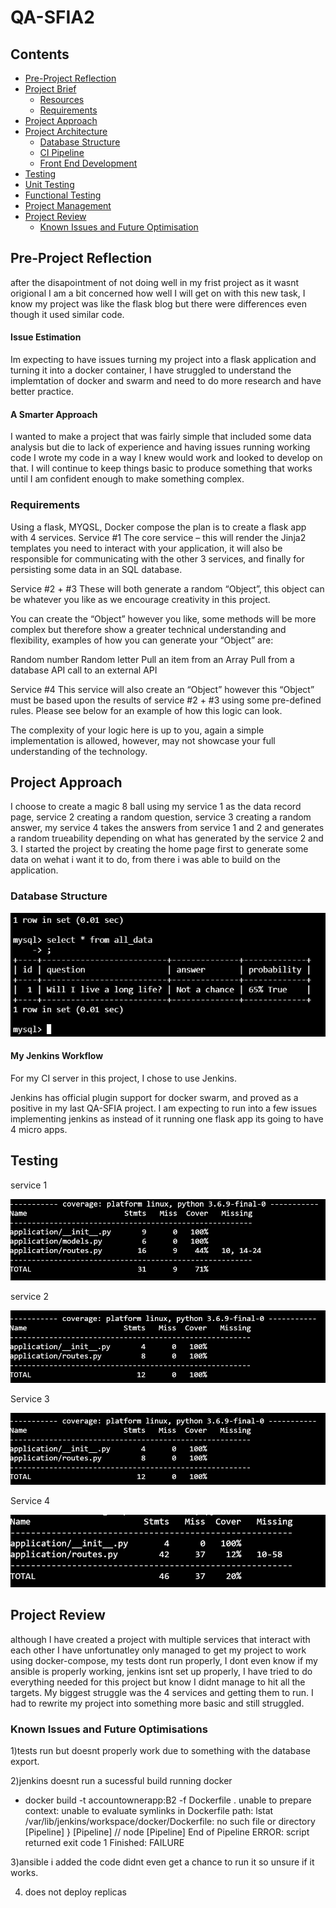 # QA-SFIA2

[//]: # (Implicit Links Within Project)

## Contents
- [Pre-Project Reflection](#pre-project-reflection)
- [Project Brief](#project-brief)
  - [Resources](#resources)
  - [Requirements](#requirements)
- [Project Approach](#project-approach)
- [Project Architecture](#project-architecture)
  - [Database Structure](#database-structure)
  - [CI Pipeline](#ci-pipeline)
  - [Front End Development](#front-end-development)
- [Testing](#testing)
 - [Unit Testing](#unit-testing)
 - [Functional Testing](#functional-testing)
- [Project Management](#project-management)
- [Project Review](#project-review)
  - [Known Issues and Future Optimisation](#known-issues-and-future-optimisations)


## Pre-Project Reflection

after the disapointment of not doing well in my frist project as it wasnt origional I am a bit concerned how well I will get on with this new task, I know my project was like the flask blog but there were differences even though it used similar code.

#### Issue Estimation

Im expecting to have issues turning my project into a flask application and turning it into a docker container, I have struggled to understand the implemtation of docker and swarm and need to do more research and have better practice.

#### A Smarter Approach
I wanted to make a project that was fairly simple that included some data analysis but die to lack of experience and having issues running working code I wrote my code in a way I knew would work and looked to develop on that. I will continue to keep things basic to produce something that works until I am confident enough to make something complex.

### Requirements
Using a flask, MYQSL, Docker compose the plan is to create a flask app with 4 services. 
Service #1
The core service – this will render the Jinja2 templates you need to interact with your application, it will also be responsible for communicating with the other 3 services, and finally for persisting some data in an SQL database.

Service #2 + #3
These will both generate a random “Object”, this object can be whatever you like as we encourage creativity in this project.

You can create the “Object” however you like, some methods will be more complex but therefore show a greater technical understanding and flexibility, examples of how you can generate your “Object” are:

Random number
Random letter
Pull an item from an Array
Pull from a database
API call to an external API

Service #4
This service will also create an “Object” however this “Object” must be based upon the results of service #2 + #3 using some pre-defined rules.
Please see below for an example of how this logic can look.

The complexity of your logic here is up to you, again a simple implementation is allowed, however, may not showcase your full understanding of the technology.

## Project Approach
I choose to create a magic 8 ball using my service 1 as the data record page, service 2 creating a random question, service 3 creating a random answer, my service 4 takes the answers from service 1 and 2 and generates a random trueability depending on what has generated by the service 2 and 3.
I started the project by creating the home page first to generate some data on wehat i want it to do, from there i was able to build on the application.

### Database Structure
![alt text](https://github.com/knightscode94/QA-SFIA2/blob/master/docs/DB.png)


#### My Jenkins Workflow

For my CI server in this project, I chose to use Jenkins.

Jenkins has official plugin support for docker swarm, and proved as a positive in my last QA-SFIA project. I am expecting to run into a few issues implementing jenkins as instead of it running one flask app its going to have 4 micro apps.


## Testing
service 1

![alt text](https://github.com/knightscode94/QA-SFIA2/blob/master/docs/S1.png)

service 2

![alt text](https://github.com/knightscode94/QA-SFIA2/blob/master/docs/S2.png)

Service 3

![alt text](https://github.com/knightscode94/QA-SFIA2/blob/master/docs/S3.png)

Service 4

![alt text](https://github.com/knightscode94/QA-SFIA2/blob/master/docs/S4.png)


## Project Review
although I have created a project with multiple services that interact with each other I have unfortunatley only managed to get my project to work using docker-compose, my tests dont run properly, I dont even know if my ansible is properly working, jenkins isnt set up properly, I have tried to do everything needed for this project but know I didnt manage to hit all the targets. My biggest struggle was the 4 services and getting them to run. I had to rewrite my project into something more basic and still struggled.


### Known Issues and Future Optimisations

1)tests run but doesnt properly work due to something with the database export.

2)jenkins doesnt run a sucessful build running docker 
+ docker build -t accountownerapp:B2 -f Dockerfile .
unable to prepare context: unable to evaluate symlinks in Dockerfile path: lstat /var/lib/jenkins/workspace/docker/Dockerfile: no such file or directory
[Pipeline] }
[Pipeline] // node
[Pipeline] End of Pipeline
ERROR: script returned exit code 1
Finished: FAILURE

3)ansible i added the code didnt even get a chance to run it so unsure if it works.

4) does not deploy replicas


